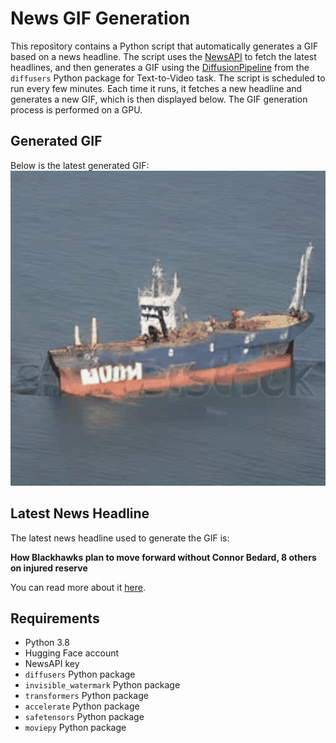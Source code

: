 # News GIF Generation
This repository contains a Python script that automatically generates a GIF based on a news headline. The script uses the [NewsAPI](https://newsapi.org/) to fetch the latest headlines, and then generates a GIF using the [DiffusionPipeline](https://github.com/huggingface/diffusers) from the `diffusers` Python package for Text-to-Video task.
The script is scheduled to run every few minutes. Each time it runs, it fetches a new headline and generates a new GIF, which is then displayed below. The GIF generation process is performed on a GPU.

## Generated GIF
Below is the latest generated GIF:
![Generated GIF](output.gif?raw=true&v=1704702988)

## Latest News Headline
The latest news headline used to generate the GIF is:

**How Blackhawks plan to move forward without Connor Bedard, 8 others on injured reserve**

You can read more about it [here](http://www.nbcsportschicago.com/nhl/chicago-blackhawks/how-blackhawks-plan-to-move-forward-without-connor-bedard-8-others-on-injured-reserve/530421/).

## Requirements
- Python 3.8
- Hugging Face account
- NewsAPI key
- `diffusers` Python package
- `invisible_watermark` Python package
- `transformers` Python package
- `accelerate` Python package
- `safetensors` Python package
- `moviepy` Python package
